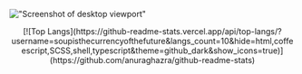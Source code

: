 
!["Screenshot of desktop viewport"](https://github.com/soupIsTheCurrencyOfTheFuture/soupIsTheCurrencyOfTheFuture/blob/main/mandelbrot.png)

<div align="center">
[![Top Langs](https://github-readme-stats.vercel.app/api/top-langs/?username=soupisthecurrencyofthefuture&langs_count=10&hide=html,coffeescript,SCSS,shell,typescript&theme=github_dark&show_icons=true)](https://github.com/anuraghazra/github-readme-stats)
</div>


<!--
**soupIsTheCurrencyOfTheFuture/soupIsTheCurrencyOfTheFuture** is a ✨ _special_ ✨ repository because its `README.md` (this file) appears on your GitHub profile.

Here are some ideas to get you started:

- 🔭 I’m currently working on ...
- 🌱 I’m currently learning ...
- 👯 I’m looking to collaborate on ...
- 🤔 I’m looking for help with ...
- 💬 Ask me about ...
- 📫 How to reach me: ...
- 😄 Pronouns: ...
- ⚡ Fun fact: ...
-->

